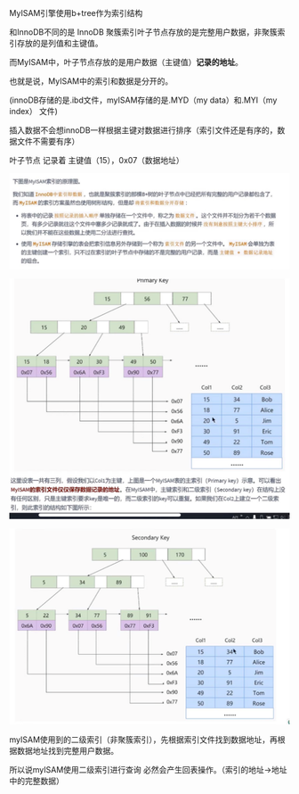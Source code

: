 MyISAM引擎使用b+tree作为索引结构

和InnoDB不同的是 InnoDB 聚簇索引叶子节点存放的是完整用户数据，非聚簇索引存放的是列值和主键值。

而MyISAM中，叶子节点存放的是用户数据（主键值）**记录的地址**。

也就是说，MyISAM中的索引和数据是分开的。

(innoDB存储的是.ibd文件，myISAM存储的是.MYD（my data）和.MYI（my index） 文件)

插入数据不会想innoDB一样根据主键对数据进行排序（索引文件还是有序的，数据文件不需要有序）

叶子节点 记录着 主键值（15），0x07（数据地址）

![img_39.png](img_39.png)

![img_40.png](img_40.png)

![img_41.png](img_41.png)

myISAM使用到的二级索引（非聚簇索引），先根据索引文件找到数据地址，再根据数据地址找到完整用户数据。

所以说myISAM使用二级索引进行查询 必然会产生回表操作。（索引的地址->地址中的完整数据）